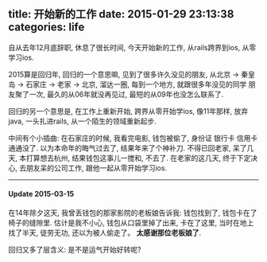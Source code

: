 title: 开始新的工作
date: 2015-01-29 23:13:38
categories: life
---

自从去年12月底辞职, 休息了很长时间, 今天开始新的工作, 从rails跨界到ios, 从零学习ios.

2015算是回归年, 回归的一个意思嘛, 见到了很多许久没见的朋友,
从北京 -> 秦皇岛 -> 石家庄 -> 老家 -> 北京, 溜达一圈, 每到一个地方,
就跟很多年没见的同学 朋友聚了一次, 最久的从06年就没再见过, 最短的从09年也没怎么联系了.

回归的另一个意思是, 在工作上重新开始, 跨界从零开始学ios,
像11年那样, 放弃java, 一头扎进rails, 从一个陌生的领域重新起步.

中间有个小插曲: 在石家庄的时候, 我看完电影, 钱包被偷了, 身份证 银行卡 信用卡 通通没了.
以为本命年的晦气过去了, 结果年来了个神补刀.
不得已回老家, 呆了几天, 本打算想去杭州, 结果钱包这事儿一搅和, 不去了.
在老家的这几天, 终于下定决心, 去朋友呆的公司工作, 跟他一起从零开始学习ios.

---

#### Update 2015-03-15

在14年除夕这天, 我曾丢钱包的那家影院的老板娘告诉我: 钱包找到了, 钱包卡在了椅子的缝隙里.
估计是我不小心, 钱包从口袋里掉了出来, 卡在了这里, 当时在地上找了半天, 徒劳无功, 还以为被人偷走了。
**太感谢那位老板娘了**.

回归又多了层含义: 是不是运气开始好转呢?